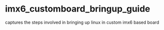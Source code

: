 # imx6_customboard_bringup_guide
captures the steps involved in bringing up linux in custom imx6 based board 
